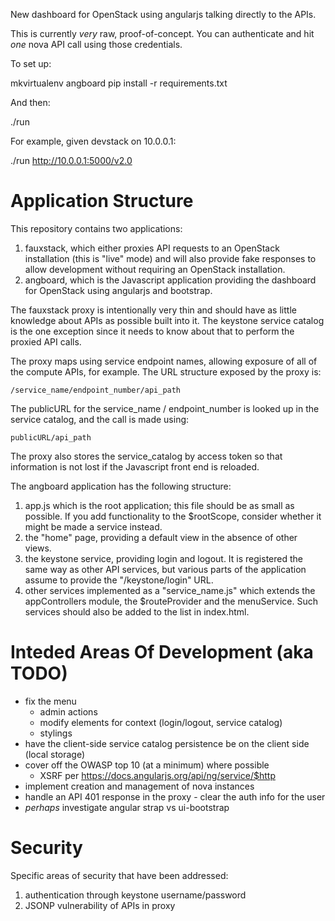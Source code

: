 New dashboard for OpenStack using angularjs talking directly to the APIs.

This is currently *very* raw, proof-of-concept. You can authenticate and
hit *one* nova API call using those credentials.


To set up:

  mkvirtualenv angboard
  pip install -r requirements.txt

And then:

  ./run <URL to keystone API>

For example, given devstack on 10.0.0.1:

  ./run http://10.0.0.1:5000/v2.0


Application Structure
=====================

This repository contains two applications:

1. fauxstack, which either proxies API requests to an OpenStack installation
   (this is "live" mode) and will also provide fake responses to allow
   development without requiring an OpenStack installation.
2. angboard, which is the Javascript application providing the dashboard for
   OpenStack using angularjs and bootstrap.

The fauxstack proxy is intentionally very thin and should have as little
knowledge about APIs as possible built into it. The keystone service catalog
is the one exception since it needs to know about that to perform the proxied
API calls.

The proxy maps using service endpoint names, allowing exposure of all of the
compute APIs, for example. The URL structure exposed by the proxy is:

    /service_name/endpoint_number/api_path

The publicURL for the service_name / endpoint_number is looked up in the
service catalog, and the call is made using:

    publicURL/api_path

The proxy also stores the service_catalog by access token so that information
is not lost if the Javascript front end is reloaded.

The angboard application has the following structure:

1. app.js which is the root application; this file should be as small as
   possible. If you add functionality to the $rootScope, consider whether it
   might be made a service instead.
2. the "home" page, providing a default view in the absence of other views.
3. the keystone service, providing login and logout. It is registered the
   same way as other API services, but various parts of the application
   assume to provide the "/keystone/login" URL.
4. other services implemented as a "service_name.js" which extends the
   appControllers module, the $routeProvider and the menuService. Such
   services should also be added to the <link> list in index.html.


Inteded Areas Of Development (aka TODO)
=======================================

* fix the menu
  * admin actions
  * modify elements for context (login/logout, service catalog)
  * stylings
* have the client-side service catalog persistence be on the client side (local storage)
* cover off the OWASP top 10 (at a minimum) where possible
  * XSRF per https://docs.angularjs.org/api/ng/service/$http 
* implement creation and management of nova instances
* handle an API 401 response in the proxy - clear the auth info for the user
* *perhaps* investigate angular strap vs ui-bootstrap

Security
========

Specific areas of security that have been addressed:

1. authentication through keystone username/password
2. JSONP vulnerability of APIs in proxy
